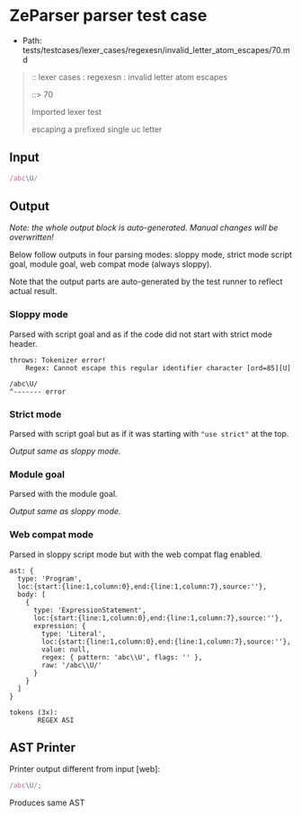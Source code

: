 # ZeParser parser test case

- Path: tests/testcases/lexer_cases/regexesn/invalid_letter_atom_escapes/70.md

> :: lexer cases : regexesn : invalid letter atom escapes
>
> ::> 70
>
> Imported lexer test
>
> escaping a prefixed single uc letter


## Input

`````js
/abc\U/
`````

## Output

_Note: the whole output block is auto-generated. Manual changes will be overwritten!_

Below follow outputs in four parsing modes: sloppy mode, strict mode script goal, module goal, web compat mode (always sloppy).

Note that the output parts are auto-generated by the test runner to reflect actual result.

### Sloppy mode

Parsed with script goal and as if the code did not start with strict mode header.

`````
throws: Tokenizer error!
    Regex: Cannot escape this regular identifier character [ord=85][U]

/abc\U/
^------- error
`````

### Strict mode

Parsed with script goal but as if it was starting with `"use strict"` at the top.

_Output same as sloppy mode._

### Module goal

Parsed with the module goal.

_Output same as sloppy mode._

### Web compat mode

Parsed in sloppy script mode but with the web compat flag enabled.

`````
ast: {
  type: 'Program',
  loc:{start:{line:1,column:0},end:{line:1,column:7},source:''},
  body: [
    {
      type: 'ExpressionStatement',
      loc:{start:{line:1,column:0},end:{line:1,column:7},source:''},
      expression: {
        type: 'Literal',
        loc:{start:{line:1,column:0},end:{line:1,column:7},source:''},
        value: null,
        regex: { pattern: 'abc\\U', flags: '' },
        raw: '/abc\\U/'
      }
    }
  ]
}

tokens (3x):
       REGEX ASI
`````


## AST Printer

Printer output different from input [web]:

````js
/abc\U/;
````

Produces same AST
